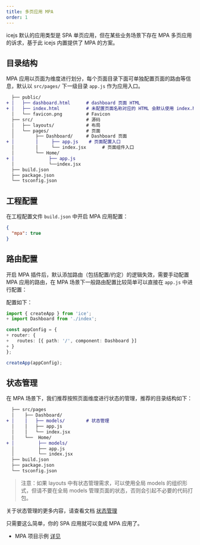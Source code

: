 ```yaml
---
title: 多页应用 MPA
order: 1
---
```


icejs 默认的应用类型是 SPA 单页应用，但在某些业务场景下存在 MPA 多页应用的诉求，基于此 icejs 内置提供了 MPA 的方案。

## 目录结构

MPA 应用以页面为维度进行划分，每个页面目录下面可单独配置页面的路由等信息，默认以 `src/pages/` 下一级目录 `app.js` 作为应用入口。

```diff
  ├── public/
+ │   ├── dashboard.html      # dashboard 页面 HTML
+ │   ├── index.html          # 未配置页面名称对应的 HTML 会默认使用 index.html
  │   └── favicon.png         # Favicon
  ├── src/                    # 源码
  │   ├── layouts/            # 布局
  │   └── pages/              # 页面
  │        ├── Dashboard/     # Dashboard 页面
+ │        │     ├── app.js    # 页面配置入口
  │        │     └── index.jsx      # 页面组件入口
  │        └── Home/
+ │             ├── app.js
  │             └──index.jsx
  ├── build.json
  ├── package.json
  └── tsconfig.json
```

## 工程配置

在工程配置文件 `build.json` 中开启 MPA 应用配置：

```json
{
  "mpa": true
}
```

## 路由配置

开启 MPA 插件后，默认添加路由（包括配置/约定）的逻辑失效，需要手动配置 MPA 应用的路由，在 MPA 场景下一般路由配置比较简单可以直接在 `app.js` 中进行配置：

配置如下：

```ts
import { createApp } from 'ice';
+ import Dashboard from './index';

const appConfig = {
+ router: {
+   routes: [{ path: '/', component: Dashboard }]
+ }
};

createApp(appConfig);
```

## 状态管理

在 MPA 场景下，我们推荐按照页面维度进行状态的管理，推荐的目录结构如下：

```diff
  ├── src/pages
  │    ├── Dashboard/
+ │    │   ├── models/        # 状态管理
  │    │   ├── app.js
  │    │   └── index.jsx
  │    └──  Home/
+ │         ├── models/
  │         ├── app.js
  │         └── index.jsx
  ├── build.json
  ├── package.json
  └── tsconfig.json
```

> 注意：如果 layouts 中有状态管理需求，可以使用全局 models 的组织形式，但请不要在全局 models 管理页面的状态，否则会引起不必要的代码打包。

关于状态管理的更多内容，请查看文档 [状态管理](/docs/guide/basic/store.md)

只需要这么简单，你的 SPA 应用就可以变成 MPA 应用了。

* MPA 项目示例 [详见](https://github.com/ice-lab/icejs/tree/master/examples/basic-mpa)
